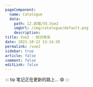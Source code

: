 ```yaml
---
pageComponent: 
  name: Catalogue
  data: 
    path: 12.前端/55.Vue2
    imgUrl: /img/catalogue/default.png
    description: 
title: Vue2 - 知识体系
date: 2021-10-22 13:14:20
permalink: /vue2
sidebar: true
article: false
comment: false
editLink: false
---
```


::: tip
笔记正在更新的路上... :smile:
:::